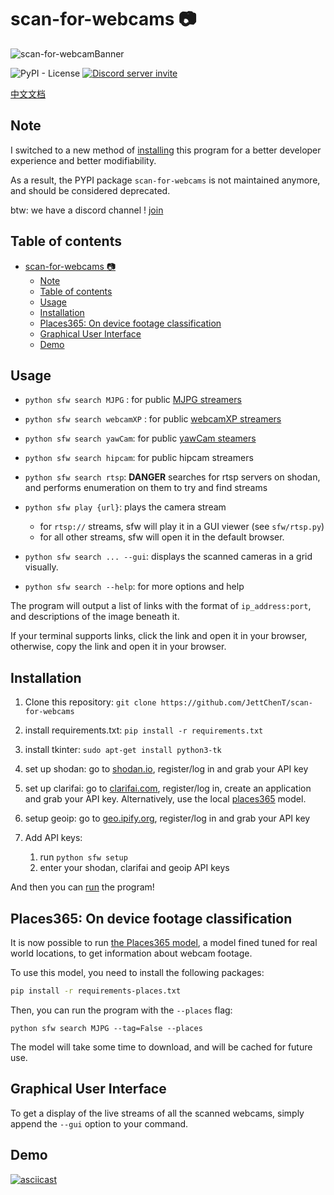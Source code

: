 # scan-for-webcams :camera:

![scan-for-webcamBanner](./.github/scan-for-webcamBanner.png)

![PyPI - License](https://img.shields.io/pypi/l/scan-for-webcams?style=flat-square)
[![Discord server invite](https://discordapp.com/api/guilds/974876463797006356/embed.png)](https://discord.gg/JCepvsHNqW)

[中文文档](/zh/README.md)

## Note
I switched to a new method of [installing](#Installation) this program 
for a better developer experience and better modifiability.

As a result, the PYPI package `scan-for-webcams` is not maintained anymore, and 
should be considered deprecated.

btw: we have a discord channel ! [join](https://discord.gg/JCepvsHNqW)

## Table of contents

- [scan-for-webcams :camera:](#scan-for-webcams-camera)
  - [Note](#note)
  - [Table of contents](#table-of-contents)
  - [Usage](#usage)
  - [Installation](#installation)
  - [Places365: On device footage classification](#places365-on-device-footage-classification)
  - [Graphical User Interface](#graphical-user-interface)
  - [Demo](#demo)

## Usage

* `python sfw search MJPG` : for public [MJPG streamers](https://github.com/jacksonliam/mjpg-streamer)

* `python sfw search webcamXP` : for public [webcamXP streamers](http://www.webcamxp.com/)

* `python sfw search yawCam`: for public [yawCam steamers](https://www.yawcam.com/)

* `python sfw search hipcam`: for public hipcam streamers

* `python sfw search rtsp`: **DANGER** searches for rtsp servers on shodan, and performs enumeration on them to try and find streams


* `python sfw play {url}`: plays the camera stream
  * for `rtsp://` streams, sfw will play it in a GUI viewer (see `sfw/rtsp.py`)
  * for all other streams, sfw will open it in the default browser.

* `python sfw search ... --gui`: displays the scanned cameras in a grid visually.

* `python sfw search --help`: for more options and help

The program will output a list of links with the format of `ip_address:port`, and descriptions of the image beneath it.

If your terminal supports links, click the link and open it in your browser, otherwise, copy the link and open it in your browser.

## Installation
1. Clone this repository: `git clone https://github.com/JettChenT/scan-for-webcams`

2. install requirements.txt: `pip install -r requirements.txt`

3. install tkinter: `sudo apt-get install python3-tk`

4. set up shodan:
   go to [shodan.io](https://shodan.io), register/log in and grab your API key

5. set up clarifai:
   go to [clarifai.com](https://clarifai.com), register/log in, create an application and grab your API key.
   Alternatively, use the local [places365](#places365-on-device-footage-classification) model.

6. setup geoip:
   go to [geo.ipify.org](https://geo.ipify.org), register/log in and grab your API key
   
7. Add API keys:
   1. run `python sfw setup`
   2. enter your shodan, clarifai and geoip API keys

And then you can [run](#Usage) the program!

## Places365: On device footage classification
It is now possible to run [the Places365 model](https://github.com/CSAILVision/places365),
a model fined tuned for real world locations,
to get information about webcam footage.

To use this model, you need to install the following packages:
```bash
pip install -r requirements-places.txt
```

Then, you can run the program with the `--places` flag:
```
python sfw search MJPG --tag=False --places
```

The model will take some time to download, and will be cached for future use.

## Graphical User Interface

To get a display of the live streams of all the scanned webcams, simply append the `--gui` option to your command.

## Demo

[![asciicast](https://asciinema.org/a/494164.svg)](https://asciinema.org/a/494164)
